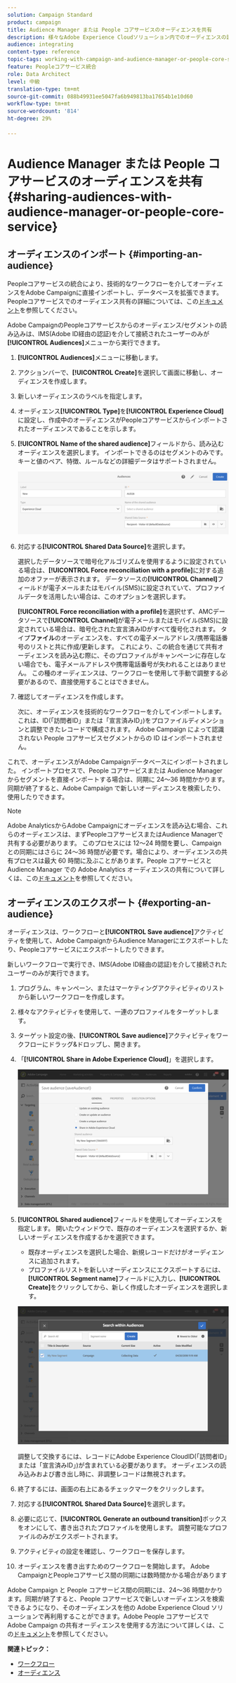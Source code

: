 ```yaml
---
solution: Campaign Standard
product: campaign
title: Audience Manager または People コアサービスのオーディエンスを共有
description: 様々なAdobe Experience Cloudソリューション内でのオーディエンスの読み込みまたは書き出し方法を説明します。
audience: integrating
content-type: reference
topic-tags: working-with-campaign-and-audience-manager-or-people-core-service
feature: Peopleコアサービス統合
role: Data Architect
level: 中級
translation-type: tm+mt
source-git-commit: 088b49931ee5047fa6b949813ba17654b1e10d60
workflow-type: tm+mt
source-wordcount: '814'
ht-degree: 29%

---
```



# Audience Manager または People コアサービスのオーディエンスを共有{#sharing-audiences-with-audience-manager-or-people-core-service}

## オーディエンスのインポート {#importing-an-audience}

Peopleコアサービスの統合により、技術的なワークフローを介してオーディエンスをAdobe Campaignに直接インポートし、データベースを拡張できます。 Peopleコアサービスでのオーディエンス共有の詳細については、この[ドキュメント](https://docs.adobe.com/content/help/ja-JP/analytics/components/segmentation/segmentation-workflow/seg-publish.translate.html)を参照してください。

Adobe CampaignのPeopleコアサービスからのオーディエンス/セグメントの読み込みは、IMS(Adobe ID経由の認証)を介して接続されたユーザーのみが&#x200B;**[!UICONTROL Audiences]**&#x200B;メニューから実行できます。

1. **[!UICONTROL Audiences]**&#x200B;メニューに移動します。
1. アクションバーで、**[!UICONTROL Create]**&#x200B;を選択して画面に移動し、オーディエンスを作成します。
1. 新しいオーディエンスのラベルを指定します。
1. オーディエンス&#x200B;**[!UICONTROL Type]**&#x200B;を&#x200B;**[!UICONTROL Experience Cloud]**&#x200B;に設定し、作成中のオーディエンスがPeopleコアサービスからインポートされたオーディエンスであることを示します。
1. **[!UICONTROL Name of the shared audience]**&#x200B;フィールドから、読み込むオーディエンスを選択します。 インポートできるのはセグメントのみです。キーと値のペア、特徴、ルールなどの詳細データはサポートされません。

   ![](assets/aam_import_audience.png)

1. 対応する&#x200B;**[!UICONTROL Shared Data Source]**&#x200B;を選択します。

   選択したデータソースで暗号化アルゴリズムを使用するように設定されている場合は、**[!UICONTROL Force reconciliation with a profile]**&#x200B;に対する追加のオファーが表示されます。 データソースの&#x200B;**[!UICONTROL Channel]**&#x200B;フィールドが電子メールまたはモバイル(SMS)に設定されていて、プロファイルデータを活用したい場合は、このオプションを選択します。

   **[!UICONTROL Force reconciliation with a profile]**&#x200B;を選択せず、AMCデータソースで&#x200B;**[!UICONTROL Channel]**&#x200B;が電子メールまたはモバイル(SMS)に設定されている場合は、暗号化された宣言済みIDがすべて復号化されます。 タイプ&#x200B;**ファイル**&#x200B;のオーディエンスを、すべての電子メールアドレス/携帯電話番号のリストと共に作成/更新します。 これにより、この統合を通じて共有オーディエンスを読み込む際に、そのプロファイルがキャンペーンに存在しない場合でも、電子メールアドレスや携帯電話番号が失われることはありません。 この種のオーディエンスは、ワークフローを使用して手動で調整する必要があるので、直接使用することはできません。

1. 確認してオーディエンスを作成します。

   次に、オーディエンスを技術的なワークフローを介してインポートします。 これは、ID(「訪問者ID」または「宣言済みID」)をプロファイルディメンションと調整できたレコードで構成されます。 Adobe Campaign によって認識されない People コアサービスセグメントからの ID はインポートされません。

これで、オーディエンスがAdobe Campaignデータベースにインポートされました。 インポートプロセスで、People コアサービスまたは Audience Manager からセグメントを直接インポートする場合は、同期に 24～36 時間かかります。同期が終了すると、Adobe Campaign で新しいオーディエンスを検索したり、使用したりできます。

>[!NOTE]
>
>Adobe AnalyticsからAdobe Campaignにオーディエンスを読み込む場合、これらのオーディエンスは、まずPeopleコアサービスまたはAudience Managerで共有する必要があります。 このプロセスには 12～24 時間を要し、Campaign との同期にはさらに 24～36 時間が必要です。場合により、オーディエンスの共有プロセスは最大 60 時間に及ぶことがあります。People コアサービスと Audience Manager での Adobe Analytics オーディエンスの共有について詳しくは、この[ドキュメント](https://docs.adobe.com/content/help/en/analytics/components/segmentation/segmentation-workflow/seg-publish.html)を参照してください。

## オーディエンスのエクスポート {#exporting-an-audience}

オーディエンスは、ワークフローと&#x200B;**[!UICONTROL Save audience]**&#x200B;アクティビティを使用して、Adobe CampaignからAudience Managerにエクスポートしたり、Peopleコアサービスにエクスポートしたりできます。

新しいワークフローで実行でき、IMS(Adobe ID経由の認証)を介して接続されたユーザーのみが実行できます。

1. プログラム、キャンペーン、またはマーケティングアクティビティのリストから新しいワークフローを作成します。
1. 様々なアクティビティを使用して、一連のプロファイルをターゲットします。
1. ターゲット設定の後、**[!UICONTROL Save audience]**&#x200B;アクティビティをワークフローにドラッグ&amp;ドロップし、開きます。
1. 「**[!UICONTROL Share in Adobe Experience Cloud]**」を選択します。

   ![](assets/aam_save_audience_activity.png)

1. **[!UICONTROL Shared audience]**&#x200B;フィールドを使用してオーディエンスを指定します。 開いたウィンドウで、既存のオーディエンスを選択するか、新しいオーディエンスを作成するかを選択できます。

   * 既存オーディエンスを選択した場合、新規レコードだけがオーディエンスに追加されます。
   * プロファイルリストを新しいオーディエンスにエクスポートするには、**[!UICONTROL Segment name]**&#x200B;フィールドに入力し、**[!UICONTROL Create]**&#x200B;をクリックしてから、新しく作成したオーディエンスを選択します。

   ![](assets/aam_save_audience_segment_picker.png)

   調整して交換するには、レコードにAdobe Experience CloudID(「訪問者ID」または「宣言済みID」)が含まれている必要があります。 オーディエンスの読み込みおよび書き出し時に、非調整レコードは無視されます。

1. 終了するには、画面の右上にあるチェックマークをクリックします。
1. 対応する&#x200B;**[!UICONTROL Shared Data Source]**&#x200B;を選択します。
1. 必要に応じて、**[!UICONTROL Generate an outbound transition]**&#x200B;ボックスをオンにして、書き出されたプロファイルを使用します。 調整可能なプロファイルのみがエクスポートされます。
1. アクティビティの設定を確認し、ワークフローを保存します。
1. オーディエンスを書き出すためのワークフローを開始します。 Adobe CampaignとPeopleコアサービス間の同期には数時間かかる場合があります

Adobe Campaign と People コアサービス間の同期には、24～36 時間かかります。同期が終了すると、People コアサービスで新しいオーディエンスを検索できるようになり、そのオーディエンスを他の Adobe Experience Cloud ソリューションで再利用することができます。Adobe People コアサービスで Adobe Campaign の共有オーディエンスを使用する方法について詳しくは、この[ドキュメント](https://docs.adobe.com/content/help/ja-JP/core-services/interface/audiences/t-audience-create.html)を参照してください。

**関連トピック：**

* [ワークフロー](../../automating/using/get-started-workflows.md)
* [オーディエンス](../../audiences/using/about-audiences.md)

